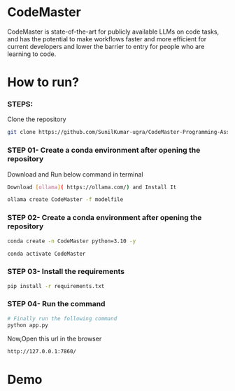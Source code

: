 # CodeMaster
CodeMaster is state-of-the-art for publicly available LLMs on code tasks, and has the potential to make workflows faster and more efficient for current developers and lower the barrier to entry for people who are learning to code.

# How to run?
### STEPS:

Clone the repository

```bash
git clone https://github.com/SunilKumar-ugra/CodeMaster-Programming-Assistant.git
```
### STEP 01- Create a conda environment after opening the repository
Download and Run below command in terminal
```bash
Download [ollama]( https://ollama.com/) and Install It 
```
```bash
ollama create CodeMaster -f modelfile
```
### STEP 02- Create a conda environment after opening the repository

```bash
conda create -n CodeMaster python=3.10 -y
```

```bash
conda activate CodeMaster
```


### STEP 03- Install the requirements
```bash
pip install -r requirements.txt
```

### STEP 04- Run the command    
```bash 
# Finally run the following command
python app.py
```

Now,Open this url in the browser
```bash
http://127.0.0.1:7860/ 
```

# Demo

